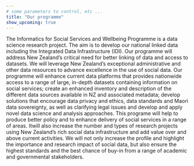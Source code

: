 ```yaml
---
# some parameters to control, etc ...
title: "Our programme"
show_upcoming: true
---
```


The Informatics for Social Services and Wellbeing Programme is a data science research project. The aim is to develop our national linked data including the Integrated Data Infrastructure (IDI). Our programme will address New Zealand’s critical need for better linking of data and access to datasets. We will leverage New Zealand’s exceptional administrative and other data resources to advance excellence in the use of social data. Our programme will enhance current data platforms that provides nationwide access to a range of large, in-depth datasets containing information on social services; create an enhanced inventory and description of the different data sources available in NZ and associated metadata; develop solutions that encourage data privacy and ethics, data standards and Maori data sovereignty, as well as clarifying legal issues and develop and apply novel data science and analysis approaches. This programe will help to produce better policy and to enhance delivery of social services in a range of areas. Itwill also increase the number and types of research projects using New Zealand’s rich social data infrastructure and add value over and above current activities. We will not only increase the profile and highlight the importance and research impact of social data, but also ensure the highest standards and the best chance of buy-in from a range of academic and governmental stakeholders.
